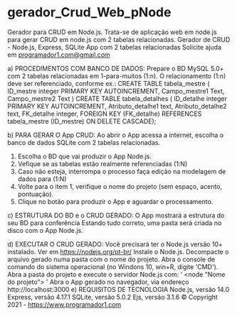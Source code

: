 # gerador_Crud_Web_pNode
Gerador para CRUD em Node.js. Trata-se de aplicação web em node.js para gerar CRUD em node.js com 2 tabelas relacionadas.
Gerador de CRUD - Node.js, Express, SQLite
App com 2 tabelas relacionadas
Solicite ajuda em programador1.com@gmail.com

a) PROCEDIMENTOS COM BANCO DE DADOS:
Prepare o BD MySQL 5.0+ com 2 tabelas relacionadas em 1-para-muitos (1:n).
O relacionamento (1:n) deve ser referenciado, conforme ex.:
CREATE TABLE tabela_mestre ( ID_mestre integer PRIMARY KEY AUTOINCREMENT, Campo_mestre1 Text, Campo_mestre2 Text )
CREATE TABLE tabela_detalhes ( ID_detalhe integer PRIMARY KEY AUTOINCREMENT, Atributo_detalhe1 text, Atributo_detalhe2 text, FK_detalhe integer, FOREIGN KEY (FK_detalhe) REFERENCES tabela_mestre (ID_mestre) ON DELETE CASCADE);

b) PARA GERAR O App CRUD:
Ao abrir o App acessa a internet, escolha o banco de dados SQLite com 2 tabelas relacionadas.
1) Escolha o BD que vai produzir o App Node.js.
2) Vefique se as tabelas estão realmente referenciadas (1:N)
3) Caso não esteja, interrompa o processo faça edição na modelagem de dados para (1:N)
4) Volte para o item 1, verifique o nome do projeto (sem espaço, acento, pontuação).
5) Clique no botão para produzir o App e aguardar o processamento.

c) ESTRUTURA DO BD e o CRUD GERADO:
O App mostrará a estrutura do seu BD para conferência
Estando tudo correto, uma pasta será criada no disco com o App Node.js.

d) EXECUTAR O CRUD GERADO:
Você precisará ter o Node.js versão 10+ instalado. Ver em https://nodejs.org/pt-br/
Instale o Node.js.
Decompacte o arquivo gerado numa pasta com o nome do projeto.
Abra o console de comando do sistema operacional (no Windons 10, win+R, digite 'CMD').
Abra a pasta do projeto e execute o servidor Node.js com: ' <node "Nome do projeto"> '
Abra o App gerado no navegador, via endereço http://localhost:3000
e) REQUISITOS DE TECNOLOGIA
Node.js, versão 14.0
Express, versão 4.17.1
SQLite, versão 5.0.2
Ejs, versão 3.1.6
© Copyright 2021 - https://www.programador1.com

